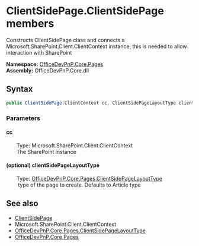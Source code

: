 # ClientSidePage.ClientSidePage members 
 Constructs ClientSidePage class and connects a Microsoft.SharePoint.Client.ClientContext instance, this is needed to allow interaction with SharePoint   

**Namespace:** [OfficeDevPnP.Core.Pages](OfficeDevPnP.Core.Pages.md)  
**Assembly:** OfficeDevPnP.Core.dll  
## Syntax
```C#
public ClientSidePage(ClientContext cc, ClientSidePageLayoutType clientSidePageLayoutType)
```
### Parameters
#### cc  
&emsp;&emsp;Type: Microsoft.SharePoint.Client.ClientContext  
&emsp;&emsp;The SharePoint instance  


#### (optional) clientSidePageLayoutType  
&emsp;&emsp;Type: [OfficeDevPnP.Core.Pages.ClientSidePageLayoutType](OfficeDevPnP.Core.Pages.ClientSidePageLayoutType.md)  
&emsp;&emsp; type of the page to create. Defaults to Article type  


## See also
- [ClientSidePage](OfficeDevPnP.Core.Pages.ClientSidePage.md)
- Microsoft.SharePoint.Client.ClientContext
- [OfficeDevPnP.Core.Pages.ClientSidePageLayoutType](OfficeDevPnP.Core.Pages.ClientSidePageLayoutType.md)
- [OfficeDevPnP.Core.Pages](OfficeDevPnP.Core.Pages.md)
